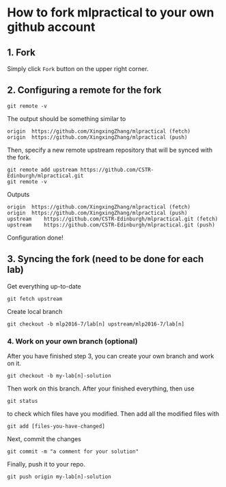 # How to fork mlpractical to your own github account

## 1. Fork 
Simply click `Fork` button on the upper right corner.

## 2. Configuring a remote for the fork
```
git remote -v
```
The output should be something similar to
```
origin	https://github.com/XingxingZhang/mlpractical (fetch)
origin	https://github.com/XingxingZhang/mlpractical (push)
```
Then, specify a new remote upstream repository that will be synced with the fork.
```
git remote add upstream https://github.com/CSTR-Edinburgh/mlpractical.git
git remote -v
```
Outputs
```
origin	https://github.com/XingxingZhang/mlpractical (fetch)
origin	https://github.com/XingxingZhang/mlpractical (push)
upstream	https://github.com/CSTR-Edinburgh/mlpractical.git (fetch)
upstream	https://github.com/CSTR-Edinburgh/mlpractical.git (push)
```
Configuration done!

## 3. Syncing the fork (need to be done for each lab)
Get everything up-to-date
```
git fetch upstream
```
Create local branch
```
git checkout -b mlp2016-7/lab[n] upstream/mlp2016-7/lab[n]
```

### 4. Work on your own branch (optional)
After you have finished step 3, you can create your own branch and work on it.
```
git checkout -b my-lab[n]-solution
```
Then work on this branch. After your finished everything, then use
```
git status
```
to check which files have you modified. Then add all the modified files with
```
git add [files-you-have-changed]
```
Next, commit the changes
```
git commit -m "a comment for your solution"
```
Finally, push it to your repo.
```
git push origin my-lab[n]-solution
```




